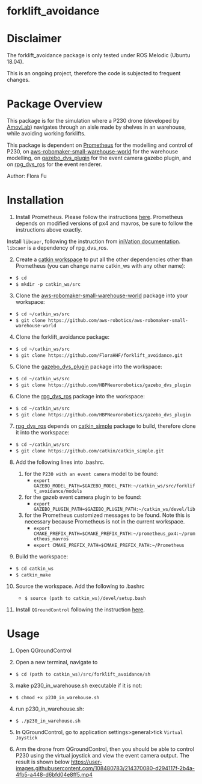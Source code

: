 forklift_avoidance
===========

# Disclaimer

The forklift_avoidance package is only tested under ROS Melodic (Ubuntu 18.04). 

This is an ongoing project, therefore the code is subjected to frequent changes. 

# Package Overview

This package is for the simulation where a P230 drone (developed by [AmovLab](https://www.amovlab.com/)) navigates through an aisle made by shelves in an warehouse, while avoiding working forklifts. 

This package is dependent on [Prometheus](https://gitee.com/amovlab/Prometheus) for the modelling and control of P230, on [aws-robomaker-small-warehouse-world](https://github.com/aws-robotics/aws-robomaker-small-warehouse-world) for the warehouse modelling, on [gazebo_dvs_plugin](https://github.com/HBPNeurorobotics/gazebo_dvs_plugin) for the event camera gazebo plugin, and on [rpg_dvs_ros](https://github.com/uzh-rpg/rpg_dvs_ros) for the event renderer. 

Author: Flora Fu

# Installation

1. Install Prometheus. Please follow the instructions [here](https://wiki.amovlab.com/public/prometheus-wiki/). Prometheus depends on modified versions of px4 and mavros, be sure to follow the instructions above exactly.

Install `libcaer`, following the instruction from [iniVation documentation](https://inivation.gitlab.io/dv/dv-docs/docs/getting-started.html#ubuntu-linux). `libcaer` is a dependency of rpg_dvs_ros.


2. Create a [catkin workspace](http://wiki.ros.org/catkin/Tutorials/create_a_workspace) to put all the other dependencies other than Prometheus (you can change name catkin_ws with any other name):
*   `$ cd`
*   `$ mkdir -p catkin_ws/src`

3. Clone the [aws-robomaker-small-warehouse-world](https://github.com/aws-robotics/aws-robomaker-small-warehouse-world) package into your workspace:
*   `$ cd ~/catkin_ws/src`
*   `$ git clone https://github.com/aws-robotics/aws-robomaker-small-warehouse-world`

4. Clone the forklift_avoidance package:
*   `$ cd ~/catkin_ws/src`
*   `$ git clone https://github.com/FloraHHF/forklift_avoidance.git`

5. Clone the [gazebo_dvs_plugin](https://github.com/HBPNeurorobotics/gazebo_dvs_plugin) package into the workspace:
*   `$ cd ~/catkin_ws/src`
*   `$ git clone https://github.com/HBPNeurorobotics/gazebo_dvs_plugin`

6. Clone the [rpg_dvs_ros](https://github.com/uzh-rpg/rpg_dvs_ros) package into the workspace:
*   `$ cd ~/catkin_ws/src`
*   `$ git clone https://github.com/HBPNeurorobotics/gazebo_dvs_plugin`

7. [rpg_dvs_ros](https://github.com/uzh-rpg/rpg_dvs_ros) depends on [catkin_simple](https://github.com/catkin/catkin_simple) package to build, therefore clone it into the workspace:
*   `$ cd ~/catkin_ws/src`
*   `$ git clone https://github.com/catkin/catkin_simple.git`

8. Add the following lines into .bashrc. 
    1. for the `P230 with an event camera` model to be found:
        *   `export GAZEBO_MODEL_PATH=$GAZEBO_MODEL_PATH:~/catkin_ws/src/forklift_avoidance/models`
    2. for the gazeb event camera plugin to be found:
        *   `export GAZEBO_PLUGIN_PATH=$GAZEBO_PLUGIN_PATH:~/catkin_ws/devel/lib`
    3. for the Prometheus customized messages to be found. Note this is necessary because Prometheus is not in the current workspace. 
        *   `export CMAKE_PREFIX_PATH=$CMAKE_PREFIX_PATH:~/prometheus_px4:~/prometheus_mavros`
        *   `export CMAKE_PREFIX_PATH=$CMAKE_PREFIX_PATH:~/Prometheus`

9. Build the workspace:
*   `$ cd catkin_ws`
*   `$ catkin_make`

10. Source the workspace. Add the following to .bashrc
    *   `$ source (path to catkin_ws)/devel/setup.bash` 

10. Install `QGroundControl` following the instruction [here](https://docs.qgroundcontrol.com/master/en/getting_started/download_and_install.html).

# Usage

1. Open QGroundControl

2. Open a new terminal, navigate to 
*   `$ cd (path to catkin_ws)/src/forklift_avoidance/sh`

3. make p230_in_warehouse.sh executable if it is not:
*   `$ chmod +x p230_in_warehouse.sh`

4. run p230_in_warehouse.sh:
*   `$ ./p230_in_warehouse.sh`

5. In QGroundControl, go to application settings>general>tick `Virtual Joystick`

6. Arm the drone from QGroundControl, then you should be able to control P230 using the virtual joystick and view the event camera output. The result is shown below
https://user-images.githubusercontent.com/108480783/214370080-d294117f-2b4a-4fb5-a448-d6bfd04e8ff5.mp4


